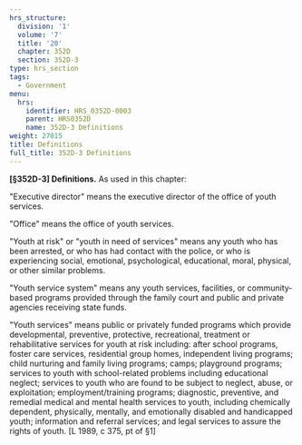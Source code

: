 ```yaml
---
hrs_structure:
  division: '1'
  volume: '7'
  title: '20'
  chapter: 352D
  section: 352D-3
type: hrs_section
tags:
  - Government
menu:
  hrs:
    identifier: HRS_0352D-0003
    parent: HRS0352D
    name: 352D-3 Definitions
weight: 27015
title: Definitions
full_title: 352D-3 Definitions
---
```

**[§352D-3] Definitions.** As used in this chapter:

"Executive director" means the executive director of the office of youth services.

"Office" means the office of youth services.

"Youth at risk" or "youth in need of services" means any youth who has been arrested, or who has had contact with the police, or who is experiencing social, emotional, psychological, educational, moral, physical, or other similar problems.

"Youth service system" means any youth services, facilities, or community-based programs provided through the family court and public and private agencies receiving state funds.

"Youth services" means public or privately funded programs which provide developmental, preventive, protective, recreational, treatment or rehabilitative services for youth at risk including: after school programs, foster care services, residential group homes, independent living programs; child nurturing and family living programs; camps; playground programs; services to youth with school-related problems including educational neglect; services to youth who are found to be subject to neglect, abuse, or exploitation; employment/training programs; diagnostic, preventive, and remedial medical and mental health services to youth, including chemically dependent, physically, mentally, and emotionally disabled and handicapped youth; information and referral services; and legal services to assure the rights of youth. [L 1989, c 375, pt of §1]